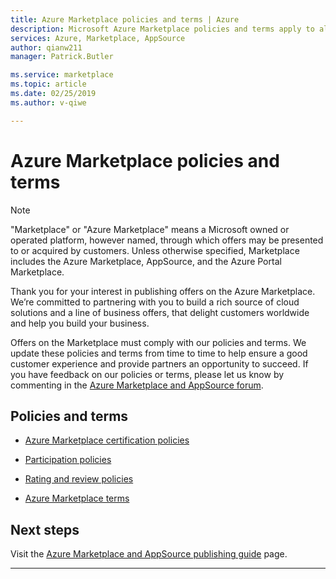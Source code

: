 ```yaml
---
title: Azure Marketplace policies and terms | Azure
description: Microsoft Azure Marketplace policies and terms apply to all publishers and offerings in the Microsoft Azure Marketplace.
services: Azure, Marketplace, AppSource
author: qianw211
manager: Patrick.Butler

ms.service: marketplace
ms.topic: article
ms.date: 02/25/2019
ms.author: v-qiwe

---
```

# Azure Marketplace policies and terms

>[!Note]
>"Marketplace" or "Azure Marketplace" means a Microsoft owned or operated platform, however named, through which offers may be presented to or acquired by customers. Unless otherwise specified, Marketplace includes the Azure Marketplace, AppSource, and the Azure Portal Marketplace.

Thank you for your interest in publishing offers on the Azure Marketplace. We’re committed to partnering with you to build a rich source of cloud solutions and a line of business offers, that delight customers worldwide and help you build your business.

Offers on the Marketplace must comply with our policies and terms. We update these policies and terms from time to time to help ensure a good customer experience and provide partners an opportunity to succeed. If you have feedback on our policies or terms, please let us know by commenting in the [Azure Marketplace and AppSource forum](https://www.microsoftpartnercommunity.com/t5/Azure-Marketplace-and-AppSource/bd-p/2222).

## Policies and terms

* [Azure Marketplace certification policies](https://docs.microsoft.com/legal/marketplace/certification-policies)

* [Participation policies](https://docs.microsoft.com/legal/marketplace/participation-policy)

* [Rating and review policies](https://docs.microsoft.com/legal/marketplace/rating-review-policies)

* [Azure Marketplace terms](https://docs.microsoft.com/legal/marketplace/terms)

## Next steps

Visit the [Azure Marketplace and AppSource publishing guide](./marketplace-publishers-guide.md) page.

---
